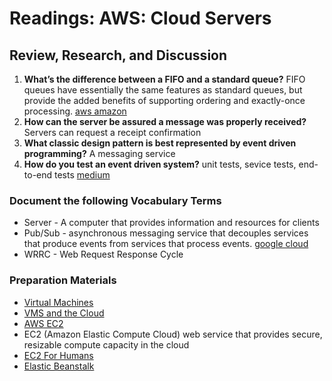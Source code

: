 # Readings: AWS: Cloud Servers

## Review, Research, and Discussion

1. **What’s the difference between a FIFO and a standard queue?** FIFO queues have essentially the same features as standard queues, but provide the added benefits of supporting ordering and exactly-once processing. [aws amazon](https://aws.amazon.com/about-aws/whats-new/2016/11/amazon-sqs-introduces-fifo-queues-with-exactly-once-processing-and-lower-prices-for-standard-queues/#:~:text=FIFO%20queues%20have%20essentially%20the,being%20received%20by%20message%20consumers.)
2. **How can the server be assured a message was properly received?** Servers can request a receipt confirmation
3. **What classic design pattern is best represented by event driven programming?** A messaging service
4. **How do you test an event driven system?** unit tests, sevice tests, end-to-end tests [medium](https://medium.com/dan-on-coding/testing-event-driven-systems-63c6b0c57517)

### Document the following Vocabulary Terms

+ Server - A computer that provides information and resources for clients
+ Pub/Sub - asynchronous messaging service that decouples services that produce events from services that process events. [google cloud](https://cloud.google.com/pubsub/docs/overview)
+ WRRC - Web Request Response Cycle

### Preparation Materials

+ [Virtual Machines](https://www.youtube.com/watch?v=yIVXjl4SwVo)
+ [VMS and the Cloud](https://www.youtube.com/watch?v=l0DfHUWMjsU)
+ [AWS EC2](https://aws.amazon.com/ec2/?ec2-whats-new.sort-by=item.additionalFields.postDateTime&ec2-whats-new.sort-order=desc)
+ EC2 (Amazon Elastic Compute Cloud) web service that provides secure, resizable compute capacity in the cloud
+ [EC2 For Humans](https://www.youtube.com/watch?v=lZMkgOMYYIg)
+ [Elastic Beanstalk](https://www.youtube.com/watch?v=SrwxAScdyT0)